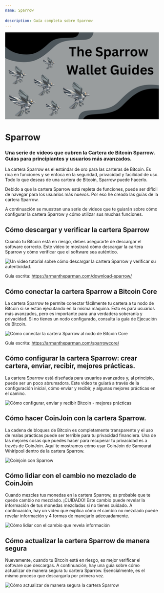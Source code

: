 ```yaml
---
name: Sparrow

description: Guía completa sobre Sparrow
---
```


![cover](assets/cover.jpeg)

# Sparrow

### Una serie de videos que cubren la Cartera de Bitcoin Sparrow. Guías para principiantes y usuarios más avanzados.

La cartera Sparrow es el estándar de oro para las carteras de Bitcoin. Es rica en funciones y se enfoca en la seguridad, privacidad y facilidad de uso. Todo lo que deseas de una cartera de Bitcoin, Sparrow puede hacerlo.

Debido a que la cartera Sparrow está repleta de funciones, puede ser difícil de navegar para los usuarios más nuevos. Por eso he creado las guías de la cartera Sparrow.

A continuación se muestran una serie de videos que te guiarán sobre cómo configurar la cartera Sparrow y cómo utilizar sus muchas funciones.

## Cómo descargar y verificar la cartera Sparrow

Cuando tu Bitcoin está en riesgo, debes asegurarte de descargar el software correcto. Este video te mostrará cómo descargar la cartera Sparrow y cómo verificar que el software sea auténtico.

![Un video tutorial sobre cómo descargar la cartera Sparrow y verificar su autenticidad.](https://www.youtube.com/watch?v=MyDMvjGFdDE)

Guía escrita: https://armantheparman.com/download-sparrow/

## Cómo conectar la cartera Sparrow a Bitcoin Core

La cartera Sparrow te permite conectar fácilmente tu cartera a tu nodo de Bitcoin si se están ejecutando en la misma máquina. Esto es para usuarios más avanzados, pero es importante para una verdadera soberanía y privacidad. Si no tienes un nodo configurado, consulta la guía de Ejecución de Bitcoin.

![Cómo conectar la cartera Sparrow al nodo de Bitcoin Core](https://www.youtube.com/watch?v=9Aw6OAXxE_Y)

Guía escrita: https://armantheparman.com/sparrowcore/

## Cómo configurar la cartera Sparrow: crear cartera, enviar, recibir, mejores prácticas.

La cartera Sparrow está diseñada para usuarios avanzados y, al principio, puede ser un poco abrumadora. Este video te guiará a través de la configuración inicial, cómo enviar y recibir, y algunas mejores prácticas en el camino.

![Cómo configurar, enviar y recibir Bitcoin - mejores prácticas](https://youtu.be/7QCKSPIq0Ac)

## Cómo hacer CoinJoin con la cartera Sparrow.

La cadena de bloques de Bitcoin es completamente transparente y el uso de malas prácticas puede ser terrible para tu privacidad financiera. Una de las mejores cosas que puedes hacer para recuperar tu privacidad es a través de CoinJoin. Aquí te mostramos cómo usar CoinJoin de Samourai Whirlpool dentro de la cartera Sparrow.

![Coinjoin con Sparrow](https://youtu.be/p24SxLI1ews)

## Cómo lidiar con el cambio no mezclado de CoinJoin

Cuando mezcles tus monedas en la cartera Sparrow, es probable que te quede cambio no mezclado. ¡CUIDADO! Este cambio puede revelar la información de tus monedas mezcladas si no tienes cuidado. A continuación, hay un video que explica cómo el cambio no mezclado puede revelar información y 4 formas de manejarlo adecuadamente.

![Cómo lidiar con el cambio que revela información](https://youtu.be/dnzZtgNQS0g)

## Cómo actualizar la cartera Sparrow de manera segura

Nuevamente, cuando tu Bitcoin está en riesgo, es mejor verificar el software que descargas. A continuación, hay una guía sobre cómo actualizar de manera segura tu cartera Sparrow. Esencialmente, es el mismo proceso que descargarla por primera vez.

![Cómo actualizar de manera segura la cartera Sparrow](https://youtu.be/IThaolnDgSo)

